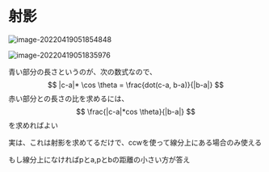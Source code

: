# 射影



![image-20220419051854848](C:\Users\matum\AppData\Roaming\Typora\typora-user-images\image-20220419051854848.png)



![image-20220419051835976](C:\Users\matum\AppData\Roaming\Typora\typora-user-images\image-20220419051835976.png)



青い部分の長さというのが、次の数式なので、
$$
|c-a|* \cos \theta = \frac{dot(c-a, b-a)}{|b-a|}
$$
赤い部分との長さの比を求めるには、
$$
\frac{|c-a|*cos \theta}{|b-a|}
$$
を求めればよい



実は、これは射影を求めてるだけで、ccwを使って線分上にある場合のみ使える

もし線分上になければpとa,pとbの距離の小さい方が答え